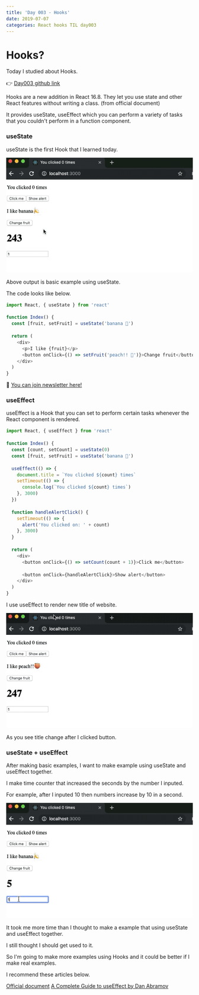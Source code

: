 ```yaml
---
title: 'Day 003 - Hooks'
date: 2019-07-07
categories: React hooks TIL day003
---
```


# Hooks?

Today I studied about Hooks.

👉 [Day003 github link](https://github.com/oneybee/100days-of-react/tree/master/day003-hooks)

Hooks are a new addition in React 16.8. They let you use state and other React features without writing a class. (from official document)

It provides useState, useEffect which you can perform a variety of tasks that you couldn't perform in a function component.

### useState

useState is the first Hook that I learned today.

![](/assets/day003/3-3.gif)

Above output is basic example using useState.

The code looks like below.

```javascript
import React, { useState } from 'react'

function Index() {
  const [fruit, setFruit] = useState('banana 🍌')

  return (
    <div>
      <p>I like {fruit}</p>
      <button onClick={() => setFruit('peach!! 🍑')}>Change fruit</button>
    </div>
  )
}
```

📮 [You can join newsletter here!](http://eepurl.com/gwNffb)

### useEffect

useEffect is a Hook that you can set to perform certain tasks whenever the React component is rendered.

```javascript
import React, { useEffect } from 'react'

function Index() {
  const [count, setCount] = useState(0)
  const [fruit, setFruit] = useState('banana 🍌')

  useEffect(() => {
    document.title = `You clicked ${count} times`
    setTimeout(() => {
      console.log(`You clicked ${count} times`)
    }, 3000)
  })

  function handleAlertClick() {
    setTimeout(() => {
      alert('You clicked on: ' + count)
    }, 3000)
  }

  return (
    <div>
      <button onClick={() => setCount(count + 1)}>Click me</button>

      <button onClick={handleAlertClick}>Show alert</button>
    </div>
  )
}
```

I use useEffect to render new title of website.

![](/assets/day003/3-4.gif)

As you see title change after I clicked button.

### useState + useEffect

After making basic examples, I want to make example using useState and useEffect together.

I make time counter that increased the seconds by the number I inputed.

For example, after I inputed 10 then numbers increase by 10 in a second.

![](/assets/day003/3-2.gif)

It took me more time than I thought to make a example that using useState and useEffect together.

I still thought I should get used to it.

So I'm going to make more examples using Hooks and it could be better if I make real examples.

I recommend these articles below.

[Official document](https://reactjs.org/docs/hooks-intro.html)
[A Complete Guide to useEffect by Dan Abramov](https://overreacted.io/a-complete-guide-to-useeffect/)

